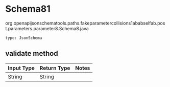 # Schema81
org.openapijsonschematools.paths.fakeparametercollisions1ababselfab.post.parameters.parameter8.Schema8.java
```
type: JsonSchema
```

## validate method
| Input Type | Return Type | Notes |
| ---------- | ----------- | ----- |
| String | String | |
